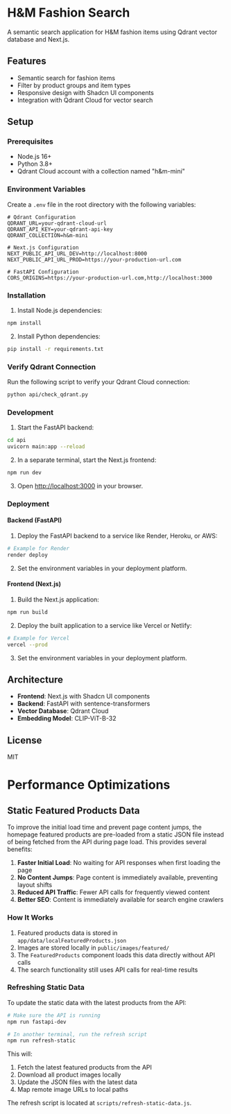 # H&M Fashion Search

A semantic search application for H&M fashion items using Qdrant vector database and Next.js.

## Features

- Semantic search for fashion items
- Filter by product groups and item types
- Responsive design with Shadcn UI components
- Integration with Qdrant Cloud for vector search

## Setup

### Prerequisites

- Node.js 16+
- Python 3.8+
- Qdrant Cloud account with a collection named "h&m-mini"

### Environment Variables

Create a `.env` file in the root directory with the following variables:

```
# Qdrant Configuration
QDRANT_URL=your-qdrant-cloud-url
QDRANT_API_KEY=your-qdrant-api-key
QDRANT_COLLECTION=h&m-mini

# Next.js Configuration
NEXT_PUBLIC_API_URL_DEV=http://localhost:8000
NEXT_PUBLIC_API_URL_PROD=https://your-production-url.com

# FastAPI Configuration
CORS_ORIGINS=https://your-production-url.com,http://localhost:3000
```

### Installation

1. Install Node.js dependencies:

```bash
npm install
```

2. Install Python dependencies:

```bash
pip install -r requirements.txt
```

### Verify Qdrant Connection

Run the following script to verify your Qdrant Cloud connection:

```bash
python api/check_qdrant.py
```

### Development

1. Start the FastAPI backend:

```bash
cd api
uvicorn main:app --reload
```

2. In a separate terminal, start the Next.js frontend:

```bash
npm run dev
```

3. Open [http://localhost:3000](http://localhost:3000) in your browser.

### Deployment

#### Backend (FastAPI)

1. Deploy the FastAPI backend to a service like Render, Heroku, or AWS:

```bash
# Example for Render
render deploy
```

2. Set the environment variables in your deployment platform.

#### Frontend (Next.js)

1. Build the Next.js application:

```bash
npm run build
```

2. Deploy the built application to a service like Vercel or Netlify:

```bash
# Example for Vercel
vercel --prod
```

3. Set the environment variables in your deployment platform.

## Architecture

- **Frontend**: Next.js with Shadcn UI components
- **Backend**: FastAPI with sentence-transformers
- **Vector Database**: Qdrant Cloud
- **Embedding Model**: CLIP-ViT-B-32

## License

MIT

# Performance Optimizations

## Static Featured Products Data

To improve the initial load time and prevent page content jumps, the homepage featured products are pre-loaded from a static JSON file instead of being fetched from the API during page load. This provides several benefits:

1. **Faster Initial Load**: No waiting for API responses when first loading the page
2. **No Content Jumps**: Page content is immediately available, preventing layout shifts
3. **Reduced API Traffic**: Fewer API calls for frequently viewed content
4. **Better SEO**: Content is immediately available for search engine crawlers

### How It Works

1. Featured products data is stored in `app/data/localFeaturedProducts.json`
2. Images are stored locally in `public/images/featured/`
3. The `FeaturedProducts` component loads this data directly without API calls
4. The search functionality still uses API calls for real-time results

### Refreshing Static Data

To update the static data with the latest products from the API:

```bash
# Make sure the API is running
npm run fastapi-dev

# In another terminal, run the refresh script
npm run refresh-static
```

This will:
1. Fetch the latest featured products from the API
2. Download all product images locally
3. Update the JSON files with the latest data
4. Map remote image URLs to local paths

The refresh script is located at `scripts/refresh-static-data.js`.
